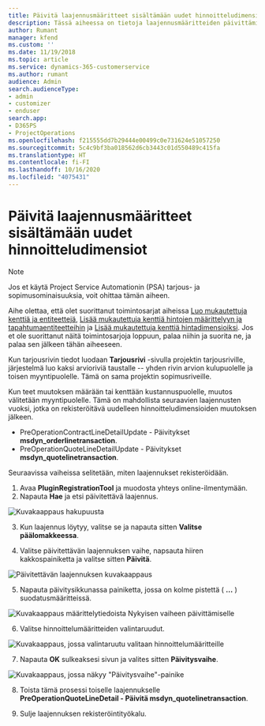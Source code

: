 ```yaml
---
title: Päivitä laajennusmääritteet sisältämään uudet hinnoitteludimensiot
description: Tässä aiheessa on tietoja laajennusmääritteiden päivittämisestä hinnoitteludimensioille.
author: Rumant
manager: kfend
ms.custom: ''
ms.date: 11/19/2018
ms.topic: article
ms.service: dynamics-365-customerservice
ms.author: rumant
audience: Admin
search.audienceType:
- admin
- customizer
- enduser
search.app:
- D365PS
- ProjectOperations
ms.openlocfilehash: f215555dd7b29444e00499c0e731624e51057250
ms.sourcegitcommit: 5c4c9bf3ba018562d6cb3443c01d550489c415fa
ms.translationtype: HT
ms.contentlocale: fi-FI
ms.lasthandoff: 10/16/2020
ms.locfileid: "4075431"
---
```

# <a name="update-plug-in-attributes-to-include-new-pricing-dimensions"></a>Päivitä laajennusmääritteet sisältämään uudet hinnoitteludimensiot

> [!NOTE]
> Jos et käytä Project Service Automationin (PSA) tarjous- ja sopimusominaisuuksia, voit ohittaa tämän aiheen.

Aihe olettaa, että olet suorittanut toimintosarjat aiheissa [Luo mukautettuja kenttiä ja entiteettejä](create-custom-fields-entities.md), [Lisää mukautettuja kenttiä hintojen määrittelyyn ja tapahtumaentiteetteihin](field-references.md) ja [Lisää mukautettuja kenttiä hintadimensioiksi](set-up-pricing-dimensions.md). Jos et ole suorittanut näitä toimintosarjoja loppuun, palaa niihin ja suorita ne, ja palaa sen jälkeen tähän aiheeseen.

Kun tarjousrivin tiedot luodaan **Tarjousrivi** -sivulla projektin tarjousriville, järjestelmä luo kaksi arvioriviä taustalle -- yhden rivin arvion kulupuolelle ja toisen myyntipuolelle. Tämä on sama projektin sopimusriveille.

Kun teet muutoksen määrään tai kenttään kustannuspuolelle, muutos välitetään myyntipuolelle. Tämä on mahdollista seuraavien laajennusten vuoksi, jotka on rekisteröitävä uudelleen hinnoitteludimensioiden muutoksen jälkeen.

- PreOperationContractLineDetailUpdate - Päivitykset **msdyn_orderlinetransaction**.
- PreOperationQuoteLineDetailUpdate - Päivitykset **msdyn_quotelinetransaction**.

Seuraavissa vaiheissa selitetään, miten laajennukset rekisteröidään.

1. Avaa **PluginRegistrationTool** ja muodosta yhteys online-ilmentymään.
2. Napauta **Hae** ja etsi päivitettävä laajennus.

 ![Kuvakaappaus hakupuusta](media/PRT-1.png)

3. Kun laajennus löytyy, valitse se ja napauta sitten **Valitse päälomakkeessa**.

4. Valitse päivitettävän laajennuksen vaihe, napsauta hiiren kakkospainiketta ja valitse sitten **Päivitä**.

 ![Päivitettävän laajennuksen kuvakaappaus](media/PRT-2.png)
 
5. Napauta päivitysikkunassa painiketta, jossa on kolme pistettä ( **...** ) suodatusmääritteissä.

 ![Kuvakaappaus määrittelytiedoista Nykyisen vaiheen päivittämiselle](media/PRT-3.png)
 
6. Valitse hinnoittelumääritteiden valintaruudut.

 ![Kuvakaappaus, jossa valintaruutu valitaan hinnoittelumääritteille](media/PRT-4.png)

7. Napauta **OK** sulkeaksesi sivun ja valites sitten **Päivitysvaihe**.

 ![Kuvakaappaus, jossa näkyy "Päivitysvaihe"-painike](media/PRT-5.png)
 
8. Toista tämä prosessi toiselle laajennukselle **PreOperationQuoteLineDetail - Päivitä msdyn_quotelinetransaction**.

9. Sulje laajennuksen rekisteröintityökalu.

